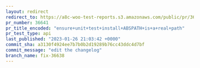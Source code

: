 ```yaml
---
layout: redirect
redirect_to: https://a8c-woo-test-reports.s3.amazonaws.com/public/pr/36641/api/index.html
pr_number: 36641
pr_title_encoded: "ensure+unit+test+install+ABSPATH+is+a+real+path"
pr_test_type: api
last_published: "2023-01-26 21:03:42 +0000"
commit_sha: a3130f4924ee7b7b0b2d19289b76cc43ddc4d7bf
commit_message: "edit the changelog"
branch_name: fix-36638
---
```

